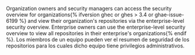 Organization owners and security managers can access the security overview for organizations{% ifversion ghec or ghes > 3.4 or ghae-issue-6199 %} and view their organization's repositories via the enterprise-level security overview. Enterprise owners can use the enterprise-level security overview to view all repositories in their enterprise's organizations{% endif %}. Los miembros de un equipo pueden ver el resumen de seguridad de los repositorios para los cuales dicho equipo tiene privilegios administrativos.